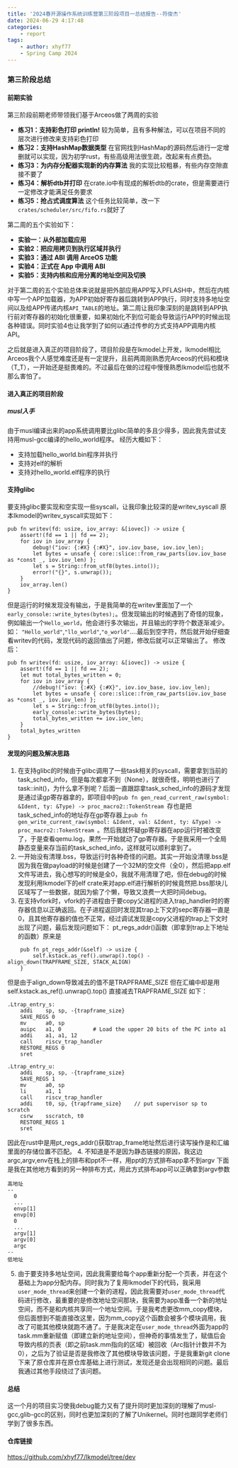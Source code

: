 ```yaml
---
title: '2024春开源操作系统训练营第三阶段项目一总结报告--符俊杰'
date: 2024-06-29 4:17:48
categories:
    - report
tags:
    - author: xhyf77
    - Spring Camp 2024
---
```



### 第三阶段总结
#### 前期实验
第三阶段前期老师带领我们基于Arceos做了两周的实验
- **练习1：支持彩色打印 println!**
较为简单，且有多种解法，可以在项目不同的层次进行修改来支持彩色打印
- **练习2：支持HashMap数据类型**
在官网找到HashMap的源码然后进行一定增删就可以实现，因为初学rust，有些高级用法很生疏，改起来有点费劲。
- **练习3：为内存分配器实现新的内存算法**
我的实现比较粗暴，有些内存空隙直接不要了
- **练习4：解析dtb并打印**
在crate.io中有现成的解析dtb的crate，但是需要进行一定修改才能满足任务要求
- **练习5：抢占式调度算法**
这个任务比较简单，改一下```crates/scheduler/src/fifo.rs```就好了

第二周的五个实验如下：
- **实验一：从外部加载应用**
- **实验2：把应用拷贝到执行区域并执行**
- **实验3：通过 ABI 调用 ArceOS 功能**
- **实验4：正式在 App 中调用 ABI**
- **实验5：支持内核和应用分离的地址空间及切换**

对于第二周的五个实验总体来说就是把外部应用APP写入PFLASH中，然后在内核中写一个APP加载器，为APP初始好寄存器后跳转到APP执行，同时支持多地址空间以及给APP传递内核```API_TABLE```的地址。第二周让我印象深刻的是跳转到APP执行前对寄存器的初始化很重要，如果初始化不到位可能会导致运行APP的时候出现各种错误。同时实验4也让我学到了如何以通过传参的方式支持APP调用内核API。

之后就是进入真正的项目阶段了，项目阶段是在lkmodel上开发，lkmodel相比Arceos我个人感觉难度还是有一定提升，且前两周刚熟悉完Arceos的代码和模块（T_T），一开始还是挺畏难的。不过最后在做的过程中慢慢熟悉lkmodel后也就不那么害怕了。


#### 进入真正的项目阶段
##### musl入手
由于musl编译出来的app系统调用要比glibc简单的多且少得多，因此我先尝试支持用musl-gcc编译的hello_world程序。
经历大概如下：
- 支持加载hello_world.bin程序并执行
- 支持对elf的解析
- 支持对hello_world.elf程序的执行

#### 支持glibc
要支持glibc要实现和空实现一些syscall，让我印象比较深的是writev_syscall
原本lkmodel的writev_syscall实现如下：
```
pub fn writev(fd: usize, iov_array: &[iovec]) -> usize {
    assert!(fd == 1 || fd == 2);
    for iov in iov_array {
        debug!("iov: {:#X} {:#X}", iov.iov_base, iov.iov_len);
        let bytes = unsafe { core::slice::from_raw_parts(iov.iov_base as *const _, iov.iov_len) };
        let s = String::from_utf8(bytes.into());
        error!("{}", s.unwrap());
    }
    iov_array.len()
}
```
但是运行的时候发现没有输出，于是我简单的在writev里面加了一个```early_console::write_bytes(bytes);```。但发现输出的时候遇到了奇怪的现象，例如输出一个```Hello_world```，他会进行多次输出，并且输出的字符个数逐渐减少。如：
```"Hello_world"```,```"llo_world"```,```"o_world"```....最后到空字符，然后就开始仔细查看writev的代码，发现代码的返回值出了问题，修改后就可以正常输出了。
修改后：
```
pub fn writev(fd: usize, iov_array: &[iovec]) -> usize {
    assert!(fd == 1 || fd == 2);
    let mut total_bytes_written = 0;
    for iov in iov_array {
        //debug!("iov: {:#X} {:#X}", iov.iov_base, iov.iov_len);
        let bytes = unsafe { core::slice::from_raw_parts(iov.iov_base as *const _, iov.iov_len) };
        let s = String::from_utf8(bytes.into());
        early_console::write_bytes(bytes);
        total_bytes_written += iov.iov_len;
    }
    total_bytes_written
}
```

#### 发现的问题及解决思路
1. 在支持glibc的时候由于glibc调用了一些task相关的syscall，需要拿到当前的task_sched_info，但是每次都拿不到（None），就很奇怪，明明也进行了task::init()，为什么拿不到呢？后面一直跟踪拿task_sched_info的源码才发现是通过读gp寄存器拿的，即项目中的```pub fn gen_read_current_raw(symbol: &Ident, ty: &Type) -> proc_macro2::TokenStream ```存也是把task_sched_info的地址存在gp寄存器上```pub fn gen_write_current_raw(symbol: &Ident, val: &Ident, ty: &Type) -> proc_macro2::TokenStream ```。然后我就怀疑gp寄存器在app运行时被改变了，于是查看qemu.log，果然一开始就动了gp寄存器。于是我采用一个全局静态变量来存当前的task_sched_info，这样就可以顺利拿到了。
2. 一开始没有清理.bss，导致运行时各种奇怪的问题。其实一开始没清理.bss是因为我在做payload的时候是创建了一个32M的空文件（全0），然后把app.elf文件写进去，我心想写的时候是全0，我就不用清理了吧，但在debug的时候发现利用lkmodel下的elf crate来对app.elf进行解析的时候竟然把.bss那块儿区域写了一些数据，就因为偷了个懒，导致又浪费一大把时间debug。
3. 在支持vfork时，vfork的子进程由于要copy父进程的进入trap_handler时的寄存器信息以正确返回。在子进程返回时发现其trap上下文的sepc寄存器一直是0，且其他寄存器的值也不正常，经过调试发现是copy父进程的trap上下文时出现了问题，最后发现问题如下：
pt_regs_addr()函数（即拿到trap上下地址的函数）原来是
```
    pub fn pt_regs_addr(&self) -> usize {
        self.kstack.as_ref().unwrap().top() - align_down(TRAPFRAME_SIZE, STACK_ALIGN)
    }
```
但是由于align_down导致减去的值不是TRAPFRAME_SIZE
但在汇编中却是用self.kstack.as_ref().unwrap().top() 直接减去TRAPFRAME_SIZE
如下：
```
.Ltrap_entry_s:
    addi    sp, sp, -{trapframe_size}
    SAVE_REGS 0
    mv      a0, sp
    auipc   a1, 0          # Load the upper 20 bits of the PC into a1
    addi    a1, a1, 12
    call    riscv_trap_handler
    RESTORE_REGS 0
    sret

.Ltrap_entry_u:
    addi    sp, sp, -{trapframe_size}
    SAVE_REGS 1
    mv      a0, sp
    li      a1, 1
    call    riscv_trap_handler
    addi    t0, sp, {trapframe_size}    // put supervisor sp to scratch
    csrw    sscratch, t0
    RESTORE_REGS 1
    sret
```
因此在rust中是用pt_regs_addr()获取trap_frame地址然后进行读写操作是和汇编里面的存储位置不匹配。
4. 不知道是不是因为静态链接的原因，我这边argc,argv,env在栈上的排布和ppt不一样，用ppt的方式排布app拿不到argv
下面是我在其他地方看到的另一种排布方式，用此方式排布app可以正确拿到argv参数
```
高地址
--
  0
  ...
  envp[1]
  envp[0]
  0
  ...
  argv[1]
  argv[0]
  argc
--
低地址
```

5. 由于要支持多地址空间，因此我需要给每个app重新分配一个页表，并在这个基础上为app分配内存。同时我为了复用lkmodel下的代码，我采用```user_mode_thread```来创建一个新的进程，因此我需要对```user_mode_thread```代码进行修改，最重要的是修改地址空间那块，我需要为app准备一个新的地址空间，而不是和内核共享同一个地址空间。于是我考虑更改mm_copy模块，但后面想到不能直接改这里，因为mm_copy这个函数会被多个模块调用，我改了可能其他模块就跑不通了。于是我决定在```user_mode_thread```外面为app的task.mm重新赋值（即建立新的地址空间），但神奇的事情发生了，赋值后会导致内核的页表（即之前task.mm指向的区域）被回收（Arc指针计数并不为0），之后为了验证是否是我修改了其他模块导致该问题，于是我重新git clone下来了原仓库并在原仓库基础上进行测试，发现还是会出现相同的问题。最后我通过其他手段绕过了该问题。
#### 总结
这一个月的项目实习使我debug能力又有了提升同时更加深刻的理解了musl-gcc,glib-gcc的区别，同时也更加深刻的了解了Unikernel。同时也跟同学老师们学到了很多东西。

#### 仓库链接
https://github.com/xhyf77/lkmodel/tree/dev